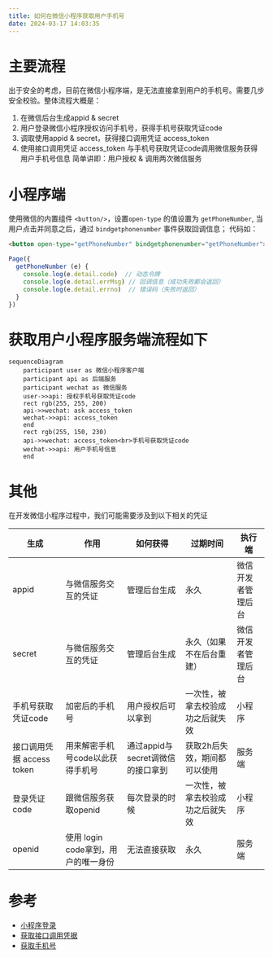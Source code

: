 ```yaml
---
title: 如何在微信小程序获取用户手机号
date: 2024-03-17 14:03:35
---
```

# 主要流程
出于安全的考虑，目前在微信小程序端，是无法直接拿到用户的手机号。需要几步安全校验。整体流程大概是：
1. 在微信后台生成appid & secret
2. 用户登录微信小程序授权访问手机号，获得手机号获取凭证code
3. 调取使用appid & secret，获得接口调用凭证 access_token
4. 使用接口调用凭证 access_token 与手机号获取凭证code调用微信服务获得用户手机号信息
简单讲即：用户授权 & 调用两次微信服务


# 小程序端
使用微信的内置组件 `<button/>`，设置`open-type` 的值设置为 `getPhoneNumber`, 当用户点击并同意之后，通过 `bindgetphonenumber` 事件获取回调信息；
代码如：
```html
<button open-type="getPhoneNumber" bindgetphonenumber="getPhoneNumber"></button>
```

```js
Page({
  getPhoneNumber (e) {
    console.log(e.detail.code)  // 动态令牌
    console.log(e.detail.errMsg) // 回调信息（成功失败都会返回）
    console.log(e.detail.errno)  // 错误码（失败时返回）
  }
})

```

# 获取用户小程序服务端流程如下
```mermaid
sequenceDiagram
    participant user as 微信小程序客户端
    participant api as 后端服务
    participant wechat as 微信服务
    user->>api: 授权手机号获取凭证code
    rect rgb(255, 255, 200)
    api->>wechat: ask access_token
    wechat->>api: access_token
    end
    rect rgb(255, 150, 230)
    api->>wechat: access_token<br>手机号获取凭证code
    wechat->>api: 用户手机号信息
    end 
```


# 其他
在开发微信小程序过程中，我们可能需要涉及到以下相关的凭证

| 生成                  | 作用                      | 如何获得                   | 过期时间             | 执行端       |
| ------------------- | ----------------------- | ---------------------- | ---------------- | --------- |
| appid               | 与微信服务交互的凭证              | 管理后台生成                 | 永久               | 微信开发者管理后台 |
| secret              | 与微信服务交互的凭证              | 管理后台生成                 | 永久（如果不在后台重建）     | 微信开发者管理后台 |
| 手机号获取凭证code         | 加密后的手机号                 | 用户授权后可以拿到              | 一次性，被拿去校验成功之后就失效 | 小程序       |
| 接口调用凭据 access token | 用来解密手机号code以此获得手机号      | 通过appid与secret调微信的接口拿到 | 获取2h后失效，期间都可以使用  | 服务端       |
| 登录凭证 code           | 跟微信服务获取openid           | 每次登录的时候                | 一次性，被拿去校验成功之后就失效 | 小程序       |
| openid              | 使用 login code拿到，用户的唯一身份 | 无法直接获取                 | 永久               | 服务端       |

# 参考
- [小程序登录]( https://developers.weixin.qq.com/miniprogram/dev/OpenApiDoc/user-login/code2Session.html)
- [获取接口调用凭据](https://developers.weixin.qq.com/miniprogram/dev/OpenApiDoc/mp-access-token/getAccessToken.html)
- [获取手机号](https://developers.weixin.qq.com/miniprogram/dev/OpenApiDoc/user-info/phone-number/getPhoneNumber.html)